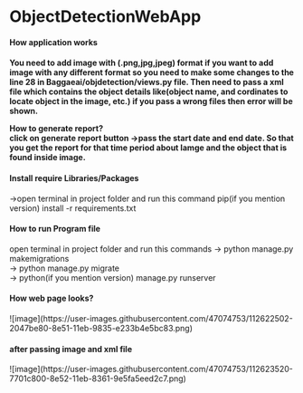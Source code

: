 # ObjectDetectionWebApp
<h4>How application works<h4>
<p>You need to add image with (.png,jpg,jpeg) format if you want to add image with any different format so you need to make some changes to the line 28 in Baggaeai/objdetection/views.py file. Then need to pass a xml file which contains the object details like(object name, and cordinates to locate object in the image, etc.) if you pass a wrong files then error will be shown.</p>
How to generate report?<br>
  click on generate report button ->pass the start date and end date. So that you get the report for that time period about Iamge and the object that is found inside image. 
  
<h4>Install require Libraries/Packages</h4>
->open terminal in project folder and run this command pip(if you mention version) install -r requirements.txt<br>
<h4>How to run Program file</h4>
open terminal in project folder and run this commands
-> python manage.py makemigrations<br>
-> python manage.py migrate<br>
-> python(if you mention version) manage.py runserver<br>


<h4>How web page looks?</h4>
![image](https://user-images.githubusercontent.com/47074753/112622502-2047be80-8e51-11eb-9835-e233b4e5bc83.png)

<h4> after passing image and xml file</h4>
![image](https://user-images.githubusercontent.com/47074753/112623520-7701c800-8e52-11eb-8361-9e5fa5eed2c7.png)

